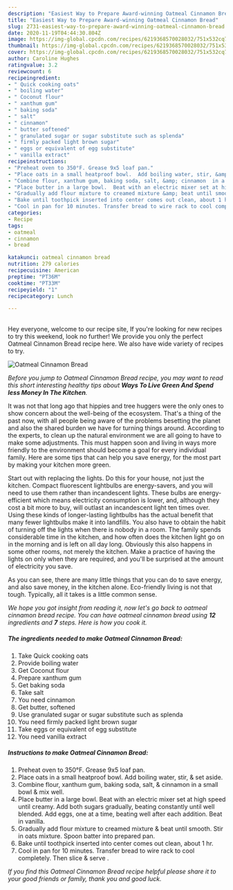 ```yaml
---
description: "Easiest Way to Prepare Award-winning Oatmeal Cinnamon Bread"
title: "Easiest Way to Prepare Award-winning Oatmeal Cinnamon Bread"
slug: 2731-easiest-way-to-prepare-award-winning-oatmeal-cinnamon-bread
date: 2020-11-19T04:44:30.804Z
image: https://img-global.cpcdn.com/recipes/6219368570028032/751x532cq70/oatmeal-cinnamon-bread-recipe-main-photo.jpg
thumbnail: https://img-global.cpcdn.com/recipes/6219368570028032/751x532cq70/oatmeal-cinnamon-bread-recipe-main-photo.jpg
cover: https://img-global.cpcdn.com/recipes/6219368570028032/751x532cq70/oatmeal-cinnamon-bread-recipe-main-photo.jpg
author: Caroline Hughes
ratingvalue: 3.2
reviewcount: 6
recipeingredient:
- " Quick cooking oats"
- " boiling water"
- " Coconut flour"
- " xanthum gum"
- " baking soda"
- " salt"
- " cinnamon"
- " butter softened"
- " granulated sugar or sugar substitute such as splenda"
- " firmly packed light brown sugar"
- " eggs or equivalent of egg substitute"
- " vanilla extract"
recipeinstructions:
- "Preheat oven to 350°F. Grease 9x5 loaf pan."
- "Place oats in a small heatproof bowl.  Add boiling water, stir, &amp; set aside."
- "Combine flour, xanthum gum, baking soda, salt, &amp; cinnamon  in a small bowl &amp; mix well."
- "Place butter in a large bowl.  Beat with an electric mixer set at high speed until creamy.  Add both sugars gradually, beating constantly  until well blended.  Add eggs, one at a time, beating well after each addition. Beat in vanilla."
- "Gradually add flour mixture to creamed mixture &amp; beat until smooth.  Stir in oats mixture.  Spoon batter into prepared pan."
- "Bake until toothpick inserted into center comes out clean, about 1 hr."
- "Cool in pan for 10 minutes. Transfer bread to wire rack to cool completely. Then slice &amp; serve ."
categories:
- Recipe
tags:
- oatmeal
- cinnamon
- bread

katakunci: oatmeal cinnamon bread 
nutrition: 279 calories
recipecuisine: American
preptime: "PT36M"
cooktime: "PT33M"
recipeyield: "1"
recipecategory: Lunch

---
```

<br>
Hey everyone, welcome to our recipe site, If you're looking for new recipes to try this weekend, look no further! We provide you only the perfect Oatmeal Cinnamon Bread recipe here. We also have wide variety of recipes to try.
<br>


![Oatmeal Cinnamon Bread](https://img-global.cpcdn.com/recipes/6219368570028032/751x532cq70/oatmeal-cinnamon-bread-recipe-main-photo.jpg)

<i>Before you jump to Oatmeal Cinnamon Bread recipe, you may want to read this short interesting healthy tips about 
<strong>Ways To Live Green And Spend less Money In The Kitchen</strong>.</i>
</br>

It was not that long ago that hippies and tree huggers were the only ones to show concern about the well-being of the ecosystem. That's a thing of the past now, with all people being aware of the problems besetting the planet and also the shared burden we have for turning things around. According to the experts, to clean up the natural environment we are all going to have to make some adjustments. This must happen soon and living in ways more friendly to the environment should become a goal for every individual family. Here are some tips that can help you save energy, for the most part by making your kitchen more green.

Start out with replacing the lights. Do this for your house, not just the kitchen. Compact fluorescent lightbulbs are energy-savers, and you will need to use them rather than incandescent lights. These bulbs are energy-efficient which means electricity consumption is lower, and, although they cost a bit more to buy, will outlast an incandescent light ten times over. Using these kinds of longer-lasting lightbulbs has the actual benefit that many fewer lightbulbs make it into landfills. You also have to obtain the habit of turning off the lights when there is nobody in a room. The family spends considerable time in the kitchen, and how often does the kitchen light go on in the morning and is left on all day long. Obviously this also happens in some other rooms, not merely the kitchen. Make a practice of having the lights on only when they are required, and you'll be surprised at the amount of electricity you save.

As you can see, there are many little things that you can do to save energy, and also save money, in the kitchen alone. Eco-friendly living is not that tough. Typically, all it takes is a little common sense.


<i>We hope you got insight from reading it, now let's go back to oatmeal cinnamon bread recipe. You can have oatmeal cinnamon bread using <strong>12</strong> ingredients and <strong>7</strong> steps. Here is how you cook it.
</i>

##### The ingredients needed to make Oatmeal Cinnamon Bread:

1. Take  Quick cooking oats
1. Provide  boiling water
1. Get  Coconut flour
1. Prepare  xanthum gum
1. Get  baking soda
1. Take  salt
1. You need  cinnamon
1. Get  butter, softened
1. Use  granulated sugar or sugar substitute such as splenda
1. You need  firmly packed light brown sugar
1. Take  eggs or equivalent of egg substitute
1. You need  vanilla extract


##### Instructions to make Oatmeal Cinnamon Bread:

1. Preheat oven to 350°F. Grease 9x5 loaf pan.
1. Place oats in a small heatproof bowl.  Add boiling water, stir, &amp; set aside.
1. Combine flour, xanthum gum, baking soda, salt, &amp; cinnamon  in a small bowl &amp; mix well.
1. Place butter in a large bowl.  Beat with an electric mixer set at high speed until creamy.  Add both sugars gradually, beating constantly  until well blended.  Add eggs, one at a time, beating well after each addition. Beat in vanilla.
1. Gradually add flour mixture to creamed mixture &amp; beat until smooth.  Stir in oats mixture.  Spoon batter into prepared pan.
1. Bake until toothpick inserted into center comes out clean, about 1 hr.
1. Cool in pan for 10 minutes. Transfer bread to wire rack to cool completely. Then slice &amp; serve .


<i>If you find this Oatmeal Cinnamon Bread recipe helpful please share it to your good friends or family, thank you and good luck.</i>
